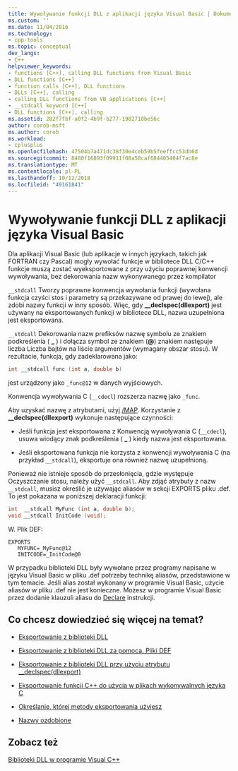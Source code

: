 ```yaml
---
title: Wywoływanie funkcji DLL z aplikacji języka Visual Basic | Dokumentacja firmy Microsoft
ms.custom: ''
ms.date: 11/04/2016
ms.technology:
- cpp-tools
ms.topic: conceptual
dev_langs:
- C++
helpviewer_keywords:
- functions [C++], calling DLL functions from Visual Basic
- DLL functions [C++]
- function calls [C++], DLL functions
- DLLs [C++], calling
- calling DLL functions from VB applications [C++]
- __stdcall keyword [C++]
- DLL functions [C++], calling
ms.assetid: 282f7fbf-a0f2-4b9f-b277-1982710be56c
author: corob-msft
ms.author: corob
ms.workload:
- cplusplus
ms.openlocfilehash: 47504b7a471dc38f30e4ceb59b5feeffcc53db6d
ms.sourcegitcommit: 8480f16893f09911f08a58caf684405404f7ac8e
ms.translationtype: MT
ms.contentlocale: pl-PL
ms.lasthandoff: 10/12/2018
ms.locfileid: "49161841"
---
```

# <a name="calling-dll-functions-from-visual-basic-applications"></a>Wywoływanie funkcji DLL z aplikacji języka Visual Basic

Dla aplikacji Visual Basic (lub aplikacje w innych językach, takich jak FORTRAN czy Pascal) mogły wywołać funkcje w bibliotece DLL C/C++ funkcje muszą zostać wyeksportowane z przy użyciu poprawnej konwencji wywoływania, bez dekorowania nazw wykonywanego przez kompilator

`__stdcall` Tworzy poprawne konwencja wywołania funkcji (wywołana funkcja czyści stos i parametry są przekazywane od prawej do lewej), ale zdobi nazwy funkcji w inny sposób. Więc, gdy **__declspec(dllexport)** jest używany na eksportowanych funkcji w bibliotece DLL, nazwa uzupełniona jest eksportowana.

`__stdcall` Dekorowania nazw prefiksów nazwę symbolu ze znakiem podkreślenia ( **\_** ) i dołącza symbol ze znakiem (**\@**) znakiem następuje liczba Liczba bajtów na liście argumentów (wymagany obszar stosu). W rezultacie, funkcja, gdy zadeklarowana jako:

```C
int __stdcall func (int a, double b)
```

jest urządzony jako `_func@12` w danych wyjściowych.

Konwencja wywoływania C (`__cdecl`) rozszerza nazwę jako `_func`.

Aby uzyskać nazwę z atrybutami, użyj [/MAP](../build/reference/map-generate-mapfile.md). Korzystanie z **__declspec(dllexport)** wykonuje następujące czynności:

- Jeśli funkcja jest eksportowana z Konwencją wywoływania C (`__cdecl`), usuwa wiodący znak podkreślenia ( **\_** ) kiedy nazwa jest eksportowana.

- Jeśli eksportowana funkcja nie korzysta z konwencji wywoływania C (na przykład `__stdcall`), eksportuje ona również nazwę uzupełnioną.

Ponieważ nie istnieje sposób do przesłonięcia, gdzie występuje Oczyszczanie stosu, należy użyć `__stdcall`. Aby zdjąć atrybuty z nazw `__stdcall`, musisz określić je używając aliasów w sekcji EXPORTS pliku .def. To jest pokazana w poniższej deklaracji funkcji:

```C
int  __stdcall MyFunc (int a, double b);
void __stdcall InitCode (void);
```

W. Plik DEF:

```
EXPORTS
   MYFUNC=_MyFunc@12
   INITCODE=_InitCode@0
```

W przypadku biblioteki DLL były wywołane przez programy napisane w języku Visual Basic w pliku .def potrzeby technikę aliasów, przedstawione w tym temacie. Jeśli alias został wykonany w programie Visual Basic, użycie aliasów w pliku .def nie jest konieczne. Możesz w programie Visual Basic przez dodanie klauzuli aliasu do [Declare](/dotnet/visual-basic/language-reference/statements/declare-statement) instrukcji.

## <a name="what-do-you-want-to-know-more-about"></a>Co chcesz dowiedzieć się więcej na temat?

- [Eksportowanie z biblioteki DLL](../build/exporting-from-a-dll.md)

- [Eksportowanie z biblioteki DLL za pomocą. Pliki DEF](../build/exporting-from-a-dll-using-def-files.md)

- [Eksportowanie z biblioteki DLL przy użyciu atrybutu __declspec(dllexport)](../build/exporting-from-a-dll-using-declspec-dllexport.md)

- [Eksportowanie funkcji C++ do użycia w plikach wykonywalnych języka C](../build/exporting-cpp-functions-for-use-in-c-language-executables.md)

- [Określanie, której metody eksportowania użyjesz](../build/determining-which-exporting-method-to-use.md)

- [Nazwy ozdobione](../build/reference/decorated-names.md)

## <a name="see-also"></a>Zobacz też

[Biblioteki DLL w programie Visual C++](../build/dlls-in-visual-cpp.md)
